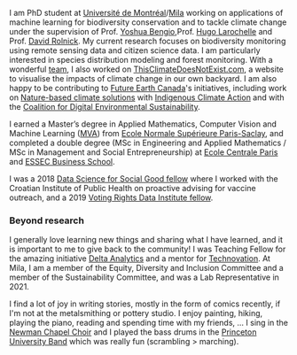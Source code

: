 
I am PhD student at [Université de Montréal](https://www.umontreal.ca/)/[Mila](https://mila.quebec/) working on applications of machine learning for biodiversity conservation and to tackle climate change under the supervision of Prof. [Yoshua Bengio](https://yoshuabengio.org/),Prof. [Hugo Larochelle](https://mila.quebec/en/person/hugo-larochelle/) and Prof. [David Rolnick](https://davidrolnick.com/). 
My current research focuses on biodiversity monitoring using remote sensing data and citizen science data. I am particularly interested in species distribution modeling and forest monitoring.
With a wonderful [team](https://thisclimatedoesnotexist.com/about#team), I also worked on [ThisClimateDoesNotExist.com](https://thisclimatedoesnotexist.com/), a website to visualise the impacts of climate change in our own backyard.
I am also happy to be contributing to [Future Earth Canada](https://montreal.futureearth.org/)'s initiatives, including work on [Nature-based climate solutions](https://www.indigenousclimateaction.com/entries/new-nature-based-climate-solutions-report-sneak-peek) with [Indigenous Climate Action](https://www.indigenousclimateaction.com) and with the [Coalition for Digital Environmental Sustainability](https://www.sparkblue.org/CODES#:~:text=The%20Coalition%20for%20Digital%20Environmental,for%20sustainability%20and%20climate%20action.).

I earned a Master’s degree in Applied Mathematics, Computer Vision and Machine Learning ([MVA](https://www.master-mva.com/)) from [Ecole Normale Supérieure Paris-Saclay](https://ens-paris-saclay.fr/en), and completed a double degree (MSc in Engineering and Applied Mathematics / MSc in Management and Social Entrepreneurship) at [Ecole Centrale Paris](https://www.centralesupelec.fr/) and [ESSEC Business School](https://www.essec.edu/en/).

I was a 2018 [Data Science for Social Good fellow](https://www.dssgfellowship.org/) where I worked with the Croatian Institute of Public Health on proactive advising for vaccine outreach, and a 2019 [Voting Rights Data Institute fellow](https://sites.tufts.edu/vrdi/).
### Beyond research

I generally love learning new things and sharing what I have learned, and it is important to me to give back to the community! 
I was Teaching Fellow for the amazing initiative [Delta Analytics](http://www.deltanalytics.org/) and a mentor for [Technovation](https://technovationchallenge.org/).  At Mila, I am a member of the Equity, Diversity and Inclusion Committee and a member of the Sustainability Committee, and was a Lab Representative in 2021. 

I find a lot of joy in writing stories, mostly in the form of comics recently, if I'm not at the metalsmithing or pottery studio. 
I enjoy painting, hiking, playing the piano, reading and spending time with my friends, ...
I sing in the [Newman Chapel Choir](https://newmancentre.org/chapel-choir) and I played the bass drums in the [Princeton University Band](http://www.princetonuniversityband.com/) which was really fun (scrambling > marching).

